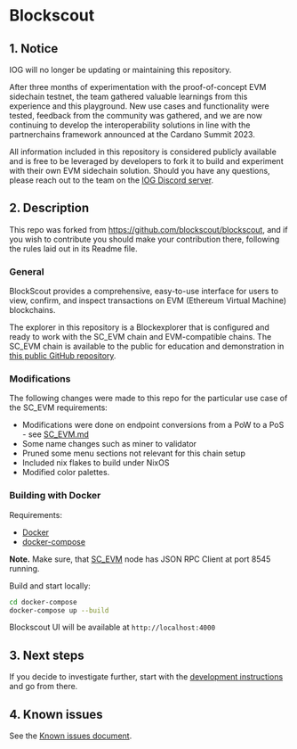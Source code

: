 # Blockscout


## 1. Notice

IOG will no longer be updating or maintaining this repository. 

After three months of experimentation with the proof-of-concept EVM sidechain testnet, the team gathered valuable learnings from this experience and this playground. New use cases and functionality were tested, feedback from the community was gathered, and we are now continuing to develop the interoperability solutions in line with the partnerchains framework announced at the Cardano Summit 2023.

All information included in this repository is considered publicly available and is free to be leveraged by developers to fork it to build and experiment with their own EVM sidechain solution. Should you have any questions, please reach out to the team on the [IOG Discord server](https://discord.com/invite/inputoutput).

## 2. Description
This repo was forked from https://github.com/blockscout/blockscout, and if you wish to contribute you should make your contribution there, following the rules laid out in its Readme file.   
### General
BlockScout provides a comprehensive, easy-to-use interface for users to view, confirm, and inspect transactions on EVM (Ethereum Virtual Machine) blockchains.    

The explorer in this repository is a Blockexplorer that is configured and ready to work with the SC_EVM chain and EVM-compatible chains. The SC_EVM chain is available to the public for education and demonstration in [this public GitHub repository](https://github.com/input-output-hk/sc-evm).
### Modifications  
The following changes were made to this repo for the particular use case of the SC_EVM requirements:  
- Modifications were done on endpoint conversions from a PoW to a PoS - see [SC_EVM.md](SC_EVM.md)  
- Some name changes such as miner to validator
- Pruned some menu sections not relevant for this chain setup
- Included nix flakes to build under NixOS
- Modified color palettes.
### Building with Docker

Requirements:

- [Docker](https://docs.docker.com/get-docker/)
- [docker-compose](https://docs.docker.com/compose/)

**Note.** Make sure, that [SC_EVM](https://github.com/input-output-hk/sc-evm) node has JSON RPC Client at port 8545 running.

Build and start locally:

```bash
cd docker-compose
docker-compose up --build
```
Blockscout UI will be available at `http://localhost:4000`

## 3. Next steps

If you decide to investigate further, start with the [development instructions](DEVELOPMENT.md) and go from there.
## 4. Known issues
See the [Known issues document](KNOWN-ISSUES.md).